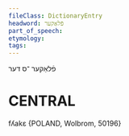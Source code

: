 ```yaml
---
fileClass: DictionaryEntry
headword: פֿלאַקער
part_of_speech: 
etymology: 
tags: 
---
```

פֿלאַקער
־ס
דער

CENTRAL
========

fʎakɛ {POLAND, Wolbrom, 50196}

